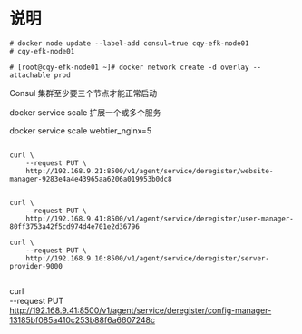 # 说明

```
# docker node update --label-add consul=true cqy-efk-node01 
# cqy-efk-node01

# [root@cqy-efk-node01 ~]# docker network create -d overlay --attachable prod
```

Consul 集群至少要三个节点才能正常启动

docker service scale 扩展一个或多个服务

docker service scale webtier_nginx=5


```

curl \
    --request PUT \
    http://192.168.9.21:8500/v1/agent/service/deregister/website-manager-9283e4a4e43965aa6206a019953b0dc8


curl \
    --request PUT \
    http://192.168.9.41:8500/v1/agent/service/deregister/user-manager-80ff3753a42f5cd974d4e701e2d36796

curl \
    --request PUT \
    http://192.168.9.10:8500/v1/agent/service/deregister/server-provider-9000
	
```

curl \
    --request PUT \
    http://192.168.9.41:8500/v1/agent/service/deregister/config-manager-13185bf085a410c253b88f6a6607248c
